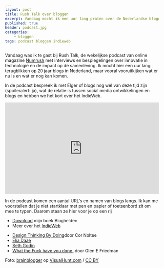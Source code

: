 ```yaml
---
layout: post
title: Rush Talk over bloggen
excerpt: Vandaag mocht ik een uur lang praten over de Nederlandse blogosfeer
published: true
header: podcast.jpg
categories: 
    - bloggen
tags: podcast bloggen indieweb
---
```


Vandaag was ik te gast bij Rush Talk, de wekelijkse podcast van online magazine [Numrush][1] met interviews en bespiegelingen over innovatie in technologie en de impact op de samenleving.  Ik mocht hier een uur lang terugblikken op 20 jaar blogs in Nederland, maar vooral vooruitkijken wat er nu is en wat er nog kan komen. 

In de podcast bespreek ik met Elger of blogs nog wel van deze tijd zijn (spoileralert: ja), wat de relatie is tussen social media ontwikkelingen en blogs en hebben we het kort over het IndieWeb. 

<iframe width="100%" height="300" scrolling="no" frameborder="no" src="https://w.soundcloud.com/player/?url=https%3A//api.soundcloud.com/tracks/359409725&amp;color=%23ff5500&amp;auto_play=false&amp;hide_related=false&amp;show_comments=true&amp;show_user=true&amp;show_reposts=false&amp;show_teaser=true&amp;visual=true"></iframe>

In de podcast komen een aantal URL's en namen van blogs langs. Ik kan me voorstellen dat je niet startklaar met pen en papier of toetsenbord zit om mee te typen. Daarom staan ze hier voor je op een rij

* [Download][2] mijn boek Bloghelden
* Meer over het [IndieWeb][3]
- [Design Thinking By Doing][4]door Cor Noltee
- [Elja Daae][5]
- [Seth Godin][6]
- [What the Fuck have you done ][7] door Glen E Friedman

Foto: <a href="https://visualhunt.com/author/a718d6">brainblogger</a> op <a href="https://visualhunt.com/re/88939d">VisualHunt.com</a> / <a href="http://creativecommons.org/licenses/by/2.0/"> CC BY</a>

[1]:	http://numrush.nl
[2]:	https://github.com/frankmeeuwsen/bloghelden/
[3]:	/indieweb
[4]:	zenoemenhetdesignthinking.wordpress.com
[5]:	eljadaae.nl
[6]:	sethgodin.typepad.com
[7]:	idealistpropaganda.blogspot.nl